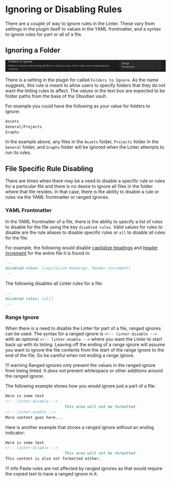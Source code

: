 # Ignoring or Disabling Rules

There are a couple of way to ignore rules in the Linter. These vary from settings in the plugin itself
to values in the YAML frontmatter, and a syntax to ignore rules for part or all of a file.

## Ignoring a Folder

![Setting for ignoring specific folders](../assets/folders-to-ignore.png)

There is a setting in the plugin for called `Folders to Ignore`. As the name suggests, this rule is meant
to allow users to specify folders that they do not want the linting rules to affect.
The values in the text box are expected to be folder paths from the base of the Obsidian vault.

For example you could have the following as your value for folders to ignore:

``` markdown
Assets
General/Projects
Graphs
```

In the example above, any files in the `Assets` folder, `Projects` folder in the `General` folder, and `Graphs` folder
will be ignored when the Linter attempts to run its rules.

## File Specific Rule Disabling

There are times when there may be a need to disable a specific rule or rules for a particular file and there is no
desire to ignore all files in the folder where that file resides. In that case, there is the ability to disable a
rule or rules via the YAML frontmatter or ranged ignores.

### YAML Frontmatter

In the YAML frontmatter of a file, there is the ability to specify a list of rules to disable for the file using the key `disabled rules`.
Valid values for rules to disable are the rule aliases to disable specific rules or `all` to disable all rules for the file.

For example, the following would disable [capitalize headings](../settings/heading-rules.md#capitalize-headings) and [header increment](../settings/heading-rules.md#header-increment) for the entire file it is found in:

``` markdown
---
disabled rules: [capitalize-headings, header-increment]
---
```

The following disables all Linter rules for a file:

``` markdown
---
disabled rules: [all]
---
```

### Range Ignore

When there is a need to disable the Linter for part of a file, ranged ignores can be used. The syntax for a ranged ignore
is `<!-- linter-disable -->` with an optional `<!-- linter-enable -->` where you want the Linter to start back up with its linting.
Leaving off the ending of a range ignore will assume you want to ignore the file contents from the start of the range ignore to the end of the file. So be careful when not ending a range ignore.

!!! warning
    Ranged ignores only prevent the values in the ranged ignore from being linted. It *does not* prevent whitespace or other additions around the ranged ignore.

The following example shows how you would ignore just a part of a file:

``` markdown
Here is some text
<!-- linter-disable -->
                          This area will not be formatted
<!-- linter-enable -->
More content goes here...
```

Here is another example that shows a ranged ignore without an ending indicator:

``` markdown
Here is some text
<!-- linter-disable -->
                          This area will not be formatted
This content is also not formatted either.
```

!!! info
    Paste rules are not affected by ranged ignores as that would require the copied text to have a ranged ignore in it.
